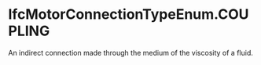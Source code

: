 IfcMotorConnectionTypeEnum.COUPLING
===================================
An indirect connection made through the medium of the viscosity of a fluid.


